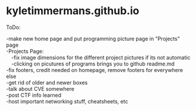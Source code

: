 # kyletimmermans.github.io

ToDo:

<div>-make new home page and put programming picture page in "Projects" page</div>
<div>-Projects Page:</div>
<div>&ensp;&ensp;-fix image dimensions for the different project pictures if its not automatic</div>
<div>&ensp;&ensp;-clicking on picutures of programs brings you to github readme.md</div>
<div>-fix footers, credit needed on homepage, remove footers for everywhere else</div>
<div>-get rid of older and newer boxes</div>
<div>-talk about CVE somewhere</div>
<div>-post CTF info learned</div>
<div>-host important networking stuff, cheatsheets, etc</div>

